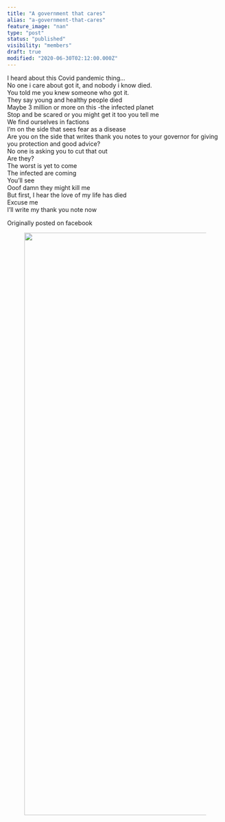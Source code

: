 ```yaml
---
title: "A government that cares"
alias: "a-government-that-cares"
feature_image: "nan"
type: "post"
status: "published"
visibility: "members"
draft: true
modified: "2020-06-30T02:12:00.000Z"
---
```


<p>I heard about this Covid pandemic thing...<br>No one i care about got it, and nobody i know died.<br>You told me you knew someone who got it.<br>They say young and healthy people died<br>Maybe 3 million or more on this -the infected planet<br>Stop and be scared or you might get it too you tell me<br>We find ourselves in factions<br>I’m on the side that sees fear as a disease<br>Are you on the side that writes thank you notes to your governor for giving you protection and good advice?<br>No one is asking you to cut that out<br>Are they?<br>The worst is yet to come<br>The infected are coming<br>You’ll see<br>Ooof damn they might kill me<br>But first, I hear the love of my life has died<br>Excuse me<br>I’ll write my thank you note now</p><p>Originally posted on facebook</p><figure class="kg-card kg-image-card"><img src="__GHOST_URL__/content/images/2020/12/E0DB8A4C-0146-47B5-B688-F898B928253E.jpeg" class="kg-image" alt loading="lazy" width="1048" height="1354" srcset="__GHOST_URL__/content/images/size/w600/2020/12/E0DB8A4C-0146-47B5-B688-F898B928253E.jpeg 600w, __GHOST_URL__/content/images/size/w1000/2020/12/E0DB8A4C-0146-47B5-B688-F898B928253E.jpeg 1000w, __GHOST_URL__/content/images/2020/12/E0DB8A4C-0146-47B5-B688-F898B928253E.jpeg 1048w" sizes="(min-width: 720px) 720px"></figure>
